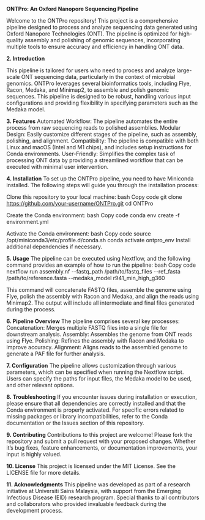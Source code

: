 **ONTPro: An Oxford Nanopore Sequencing Pipeline**

Welcome to the ONTPro repository! This project is a comprehensive pipeline designed to process and analyze sequencing data generated using Oxford Nanopore Technologies (ONT). The pipeline is optimized for high-quality assembly and polishing of genomic sequences, incorporating multiple tools to ensure accuracy and efficiency in handling ONT data.

**2. Introduction**

This pipeline is tailored for users who need to process and analyze large-scale ONT sequencing data, particularly in the context of microbial genomics. ONTPro leverages several bioinformatics tools, including Flye, Racon, Medaka, and Minimap2, to assemble and polish genomic sequences. This pipeline is designed to be robust, handling various input configurations and providing flexibility in specifying parameters such as the Medaka model.

**3. Features**
Automated Workflow: The pipeline automates the entire process from raw sequencing reads to polished assemblies.
Modular Design: Easily customize different stages of the pipeline, such as assembly, polishing, and alignment.
Compatibility: The pipeline is compatible with both Linux and macOS (Intel and M1 chips), and includes setup instructions for Conda environments.
User-Friendly: Simplifies the complex task of processing ONT data by providing a streamlined workflow that can be executed with minimal user intervention.

**4. Installation**
To set up the ONTPro pipeline, you need to have Miniconda installed. The following steps will guide you through the installation process:

Clone this repository to your local machine:
bash
Copy code
git clone https://github.com/your-username/ONTPro.git
cd ONTPro

Create the Conda environment:
bash
Copy code
conda env create -f environment.yml

Activate the Conda environment:
bash
Copy code
source /opt/miniconda3/etc/profile.d/conda.sh
conda activate ontpro_env
Install additional dependencies if necessary.

**5. Usage**
The pipeline can be executed using Nextflow, and the following command provides an example of how to run the pipeline:
bash
Copy code
nextflow run assembly.nf --fastq_path /path/to/fastq_files --ref_fasta /path/to/reference.fasta --medaka_model r941_min_high_g360

This command will concatenate FASTQ files, assemble the genome using Flye, polish the assembly with Racon and Medaka, and align the reads using Minimap2. The output will include all intermediate and final files generated during the process.

**6. Pipeline Overview**
The pipeline comprises several key processes:
Concatenation: Merges multiple FASTQ files into a single file for downstream analysis.
Assembly: Assembles the genome from ONT reads using Flye.
Polishing: Refines the assembly with Racon and Medaka to improve accuracy.
Alignment: Aligns reads to the assembled genome to generate a PAF file for further analysis.

**7. Configuration**
The pipeline allows customization through various parameters, which can be specified when running the Nextflow script. Users can specify the paths for input files, the Medaka model to be used, and other relevant options.

**8. Troubleshooting**
If you encounter issues during installation or execution, please ensure that all dependencies are correctly installed and that the Conda environment is properly activated. For specific errors related to missing packages or library incompatibilities, refer to the Conda documentation or the Issues section of this repository.

**9. Contributing**
Contributions to this project are welcome! Please fork the repository and submit a pull request with your proposed changes. Whether it’s bug fixes, feature enhancements, or documentation improvements, your input is highly valued.

**10. License**
This project is licensed under the MIT License. See the LICENSE file for more details.

**11. Acknowledgments**
This pipeline was developed as part of a research initiative at Universiti Sains Malaysia, with support from the Emerging Infectious Disease (EID) research program. Special thanks to all contributors and collaborators who provided invaluable feedback during the development process.


